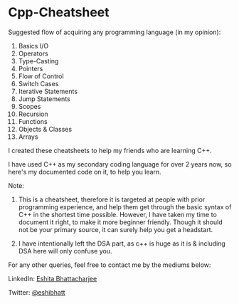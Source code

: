 ﻿# Cpp-Cheatsheet
 Suggested flow of acquiring any programming language (in my opinion):

1. Basics I/O
2. Operators
3. Type-Casting
4. Pointers
5. Flow of Control
6. Switch Cases
7. Iterative Statements
8. Jump Statements 
9. Scopes
10. Recursion
11. Functions
12. Objects & Classes
13. Arrays


I created these cheatsheets to help my friends who are learning C++.

I have used C++ as my secondary coding language for over 2 years now, so here's my documented code on it, to help you learn.

Note:
1. This is a cheatsheet, therefore it is targeted at people with prior programming experience, and help them get through the basic syntax of C++ in the shortest time possible. However, I have taken my time to document it right, to make it more beginner friendly. Though it should not be your primary source, it can surely help you get a headstart.

2. I have intentionally left the DSA part, as c++ is huge as it is & including DSA here will only confuse you.

For any other queries, feel free to contact me by the mediums below:

LinkedIn: [Eshita Bhattacharjee](https://www.linkedin.com/in/eshita-bhattacharjee-148110202/)

Twitter: [@eshibhatt](https://twitter.com/EshiBhatt)
